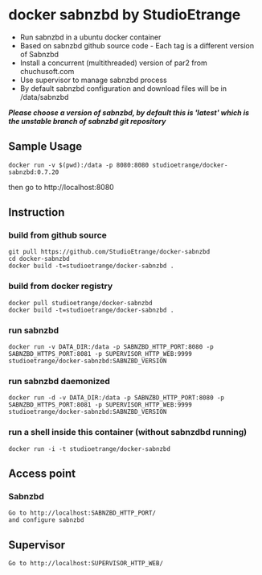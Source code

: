 # docker sabnzbd by StudioEtrange

* Run sabnzbd in a ubuntu docker container
* Based on sabnzbd github source code - Each tag is a different version of Sabnzbd
* Install a concurrent (multithreaded) version of par2 from chuchusoft.com
* Use supervisor to manage sabnzbd process
* By default sabnzbd configuration and download files will be in /data/sabnzbd


**_Please choose a version of sabnzbd, by default this is 'latest' which is the unstable branch of sabnzbd git repository_**

## Sample Usage

	docker run -v $(pwd):/data -p 8080:8080 studioetrange/docker-sabnzbd:0.7.20

then go to http://localhost:8080

## Instruction 

### build from github source

	git pull https://github.com/StudioEtrange/docker-sabnzbd
	cd docker-sabnzbd
	docker build -t=studioetrange/docker-sabnzbd .

### build from docker registry

	docker pull studioetrange/docker-sabnzbd
	docker build -t=studioetrange/docker-sabnzbd .

### run sabnzbd 

	docker run -v DATA_DIR:/data -p SABNZBD_HTTP_PORT:8080 -p SABNZBD_HTTPS_PORT:8081 -p SUPERVISOR_HTTP_WEB:9999 studioetrange/docker-sabnzbd:SABNZBD_VERSION

### run sabnzbd daemonized

	docker run -d -v DATA_DIR:/data -p SABNZBD_HTTP_PORT:8080 -p SABNZBD_HTTPS_PORT:8081 -p SUPERVISOR_HTTP_WEB:9999 studioetrange/docker-sabnzbd:SABNZBD_VERSION


### run a shell inside this container (without sabnzdbd running)

	docker run -i -t studioetrange/docker-sabnzbd

## Access point

### Sabnzbd

	Go to http://localhost:SABNZBD_HTTP_PORT/
	and configure sabnzbd

## Supervisor

	Go to http://localhost:SUPERVISOR_HTTP_WEB/